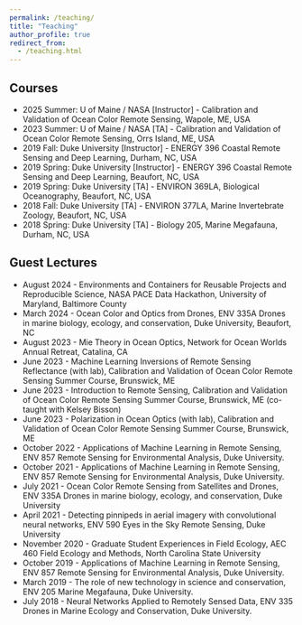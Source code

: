 ```yaml
---
permalink: /teaching/
title: "Teaching"
author_profile: true
redirect_from: 
  - /teaching.html
---
```


## Courses
* 2025 Summer:  U of Maine / NASA [Instructor]  - Calibration and Validation of Ocean Color Remote Sensing, Wapole, ME, USA
* 2023 Summer:  U of Maine / NASA [TA]          - Calibration and Validation of Ocean Color Remote Sensing, Orrs Island, ME, USA
* 2019 Fall:    Duke University   [Instructor]  - ENERGY 396 Coastal Remote Sensing and Deep Learning, Durham, NC, USA
* 2019 Spring:  Duke University   [Instructor]  - ENERGY 396 Coastal Remote Sensing and Deep Learning, Beaufort, NC, USA
* 2019 Spring:  Duke University   [TA]          - ENVIRON 369LA, Biological Oceanography, Beaufort, NC, USA
* 2018 Fall:    Duke University   [TA]          - ENVIRON 377LA, Marine Invertebrate Zoology, Beaufort, NC, USA             
* 2018 Spring:  Duke University   [TA]          - Biology 205, Marine Megafauna, Durham, NC, USA

## Guest Lectures

* August 2024 - Environments and Containers for Reusable Projects and Reproducible Science, NASA PACE Data Hackathon, University of Maryland, Baltimore County
* March 2024 - Ocean Color and Optics from Drones, ENV 335A Drones in marine biology, ecology, and conservation, Duke University, Beaufort, NC
* August 2023 - Mie Theory in Ocean Optics, Network for Ocean Worlds Annual Retreat, Catalina, CA
* June 2023 - Machine Learning Inversions of Remote Sensing Reflectance (with lab), Calibration and Validation of Ocean Color Remote Sensing Summer Course, Brunswick, ME
* June 2023 - Introduction to Remote Sensing, Calibration and Validation of Ocean Color Remote Sensing Summer Course, Brunswick, ME (co-taught with Kelsey Bisson)
* June 2023 - Polarization in Ocean Optics (with lab), Calibration and Validation of Ocean Color Remote Sensing Summer Course, Brunswick, ME
* October 2022 - Applications of Machine Learning in Remote Sensing, ENV 857 Remote Sensing for Environmental Analysis, Duke University.
* October 2021 - Applications of Machine Learning in Remote Sensing, ENV 857 Remote Sensing for Environmental Analysis, Duke University.
* July 2021 - Ocean Color Remote Sensing from Satellites and Drones, ENV 335A Drones in marine biology, ecology, and conservation, Duke University
* April 2021 - Detecting pinnipeds in aerial imagery with convolutional neural networks, ENV 590 Eyes in the Sky Remote Sensing, Duke University
* November 2020 - Graduate Student Experiences in Field Ecology, AEC 460 Field Ecology and Methods, North Carolina State University
* October 2019 - Applications of Machine Learning in Remote Sensing, ENV 857 Remote Sensing for Environmental Analysis, Duke University.
* March 2019 - The role of new technology in science and conservation, ENV 205 Marine Megafauna, Duke University.
* July 2018 - Neural Networks Applied to Remotely Sensed Data, ENV 335 Drones in Marine Ecology and Conservation, Duke University.